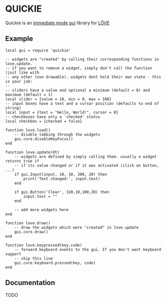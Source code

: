# QUICKIE

Quickie is an [immediate mode gui][IMGUI] library for [L&Ouml;VE][LOVE]

## Example

	local gui = require 'quickie'

	-- widgets are "created" by calling their corresponding functions in love.update.
	-- if you want to remove a widget, simply don't call the function (just like with
	-- any other love drawable). widgets dont hold their own state - this is your job:
	-- 
	-- sliders have a value and optional a minimum (default = 0) and maximum (default = 1)
	local slider = {value = 10, min = 0, max = 100}
	-- input boxes have a text and a cursor position (defaults to end of string)
	local input = {text = "Hello, World!", cursor = 0}
	-- checkboxes have only a `checked' status
	local checkbox = {checked = false}

	function love.load()
		-- disable tabbing through the widgets
		gui.core.disableKeyFocus()
	end

	function love.update(dt)
		-- widgets are defined by simply calling them. usually a widget returns true if
		-- if its value changed or if it was activated (click on button, ...)
		if gui.Input(input, 10, 10, 300, 20) then
			print('Text changed:', input.text)
		end

		if gui.Button('Clear', 320,10,100,20) then
			input.text = ""
		end

		-- add more widgets here
	end

	function love.draw()
		-- draw the widgets which were "created" in love.update
		gui.core.draw()
	end

	function love.keypressed(key,code)
		-- forward keyboard events to the gui. If you don't want keyboard support
		-- skip this line
		gui.core.keyboard.pressed(key, code)
	end

## Documentation

TODO


[LOVE]: http://love2d.org
[IMGUI]: http://www.mollyrocket.com/forums/viewforum.php?f=10
